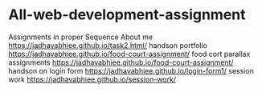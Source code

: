 # All-web-development-assignment
Assignments in proper Sequence
About me https://jadhavabhiee.github.io/task2.html/
handson portfolio https://jadhavabhiee.github.io/food-court-assignment/
food cort parallax assignments https://jadhavabhiee.github.io/food-court-assignment/
handson on login form https://jadhavabhiee.github.io/login-form1/
session work  https://jadhavabhiee.github.io/session-work/
